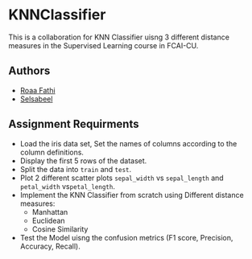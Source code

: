 # KNNClassifier
This is a collaboration for KNN Classifier uisng 3 different distance measures in the Supervised Learning course in FCAI-CU.

## Authors
- [Roaa Fathi](https://github.com/rFathi03)
- [Selsabeel](https://github.com/SelsabeelA)

## Assignment Requirments
- Load the iris data set, Set the names of columns according to the column definitions.
- Display the first 5 rows of the dataset.
- Split the data into `train` and `test`.
- Plot 2 different scatter plots `sepal_width` vs `sepal_length` and `petal_width` vs`petal_length`.
- Implement the KNN Classifier from scratch using Different distance measures:
    - Manhattan
    - Euclidean
    - Cosine Similarity
- Test the Model uisng the confusion metrics (F1 score, Precision, Accuracy, Recall).

